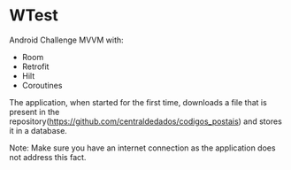 # WTest
Android Challenge MVVM with:
- Room
- Retrofit
- Hilt
- Coroutines

The application, when started for the first time, downloads a file that is present in the repository(https://github.com/centraldedados/codigos_postais) and stores it in a database.

Note: Make sure you have an internet connection as the application does not address this fact.
